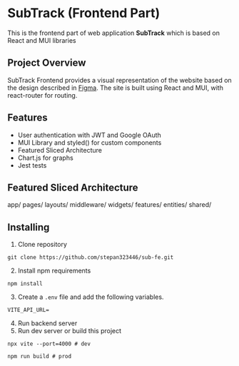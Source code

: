 # SubTrack (Frontend Part)

This is the frontend part of web application **SubTrack** which is based on React and MUI libraries

## Project Overview

SubTrack Frontend provides a visual representation of the website based on the design described in [Figma](https://www.figma.com/design/Jfp5oKp5IZlkBaWMUvIIhh/SubTrack?node-id=11-52&t=cI2llYnXv3RW6kLz-1). The site is built using React and MUI, with react-router for routing.

## Features

- User authentication with JWT and Google OAuth
- MUI Library and styled() for custom components
- Featured Sliced Architecture
- Chart.js for graphs
- Jest tests

## Featured Sliced Architecture

app/
pages/
layouts/
middleware/
widgets/
features/
entities/
shared/

## Installing

1. Clone repository

```shell
git clone https://github.com/stepan323446/sub-fe.git
```

2. Install npm requirements

```shell
npm install
```

3. Create a `.env` file and add the following variables.

```
VITE_API_URL=
```

4. Run backend server
5. Run dev server or build this project

```
npx vite --port=4000 # dev

npm run build # prod
```
